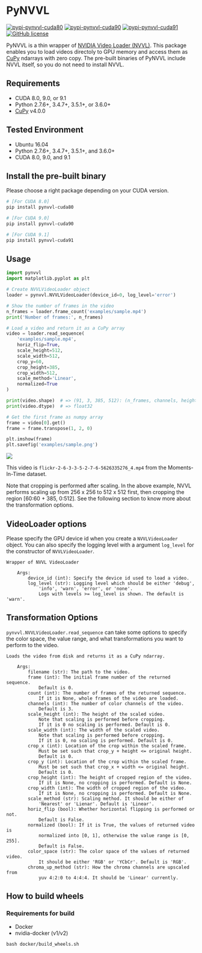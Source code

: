 PyNVVL
======
[![pypi-pynvvl-cuda80](https://img.shields.io/pypi/v/pynvvl-cuda80.svg)](https://pypi.org/project/pynvvl-cuda80)
[![pypi-pynvvl-cuda90](https://img.shields.io/pypi/v/pynvvl-cuda90.svg)](https://pypi.org/project/pynvvl-cuda90)
[![pypi-pynvvl-cuda91](https://img.shields.io/pypi/v/pynvvl-cuda91.svg)](https://pypi.org/project/pynvvl-cuda91)
[![GitHub license](https://img.shields.io/github/license/mitmul/pynvvl.svg)](https://github.com/mitmul/pynvvl)

PyNVVL is a thin wrapper of [NVIDIA Video Loader (NVVL)](https://github.com/NVIDIA/nvvl). This package enables you to load videos directoly to GPU memory and access them as [CuPy](https://github.com/cupy/cupy) ndarrays with zero copy. The pre-built binaries of PyNVVL include NVVL itself, so you do not need to install NVVL.

## Requirements

- CUDA 8.0, 9.0, or 9.1
- Python 2.7.6+, 3.4.7+, 3.5.1+, or 3.6.0+
- [CuPy](https://github.com/cupy/cupy) v4.0.0

## Tested Environment

- Ubuntu 16.04
- Python 2.7.6+, 3.4.7+, 3.5.1+, and 3.6.0+
- CUDA 8.0, 9.0, and 9.1

## Install the pre-built binary

Please choose a right package depending on your CUDA version.

```bash
# [For CUDA 8.0]
pip install pynvvl-cuda80

# [For CUDA 9.0]
pip install pynvvl-cuda90

# [For CUDA 9.1]
pip install pynvvl-cuda91
```

## Usage

```python
import pynvvl
import matplotlib.pyplot as plt

# Create NVVLVideoLoader object
loader = pynvvl.NVVLVideoLoader(device_id=0, log_level='error')

# Show the number of frames in the video
n_frames = loader.frame_count('examples/sample.mp4')
print('Number of frames:', n_frames)

# Load a video and return it as a CuPy array
video = loader.read_sequence(
    'examples/sample.mp4',
    horiz_flip=True,
    scale_height=512,
    scale_width=512,
    crop_y=60,
    crop_height=385,
    crop_width=512,
    scale_method='Linear',
    normalized=True
)

print(video.shape)  # => (91, 3, 385, 512): (n_frames, channels, height, width)
print(video.dtype)  # => float32

# Get the first frame as numpy array
frame = video[0].get()
frame = frame.transpose(1, 2, 0)

plt.imshow(frame)
plt.savefig('examples/sample.png')
```

![](https://github.com/mitmul/pynvvl/raw/master/examples/sample.png)

This video is `flickr-2-6-3-3-5-2-7-6-5626335276_4.mp4` from the Moments-In-Time dataset.

Note that cropping is performed after scaling. In the above example, NVVL performs scaling up from 256 x 256 to 512 x 512 first, then cropping the region [60:60 + 385, 0:512]. See the following section to know more about the transformation options.

## VideoLoader options

Please specify the GPU device id when you create a `NVVLVideoLoader` object.
You can also specify the logging level with a argument `log_level` for the constructor of `NVVLVideoLoader`.

```
Wrapper of NVVL VideoLoader

    Args:
        device_id (int): Specify the device id used to load a video.
        log_level (str): Logging level which should be either 'debug',
            'info', 'warn', 'error', or 'none'.
            Logs with levels >= log_level is shown. The default is 'warn'.
```

## Transformation Options

`pynvvl.NVVLVideoLoader.read_sequence` can take some options to specify the color space, the value range, and what transformations you want to perform to the video.

```
Loads the video from disk and returns it as a CuPy ndarray.

    Args:
        filename (str): The path to the video.
        frame (int): The initial frame number of the returned sequence.
            Default is 0.
        count (int): The number of frames of the returned sequence.
            If it is None, whole frames of the video are loaded.
        channels (int): The number of color channels of the video.
            Default is 3.
        scale_height (int): The height of the scaled video.
            Note that scaling is performed before cropping.
            If it is 0 no scaling is performed. Default is 0.
        scale_width (int): The width of the scaled video.
            Note that scaling is performed before cropping.
            If it is 0, no scaling is performed. Default is 0.
        crop_x (int): Location of the crop within the scaled frame.
            Must be set such that crop_y + height <= original height.
            Default is 0.
        crop_y (int): Location of the crop within the scaled frame.
            Must be set such that crop_x + width <= original height.
            Default is 0.
        crop_height (int): The height of cropped region of the video.
            If it is None, no cropping is performed. Default is None.
        crop_width (int): The width of cropped region of the video.
            If it is None, no cropping is performed. Default is None.
        scale_method (str): Scaling method. It should be either of
            'Nearest' or 'Lienar'. Default is 'Linear'.
        horiz_flip (bool): Whether horizontal flipping is performed or not.
            Default is False.
        normalized (bool): If it is True, the values of returned video is
            normalized into [0, 1], otherwise the value range is [0, 255].
            Default is False.
        color_space (str): The color space of the values of returned video.
            It should be either 'RGB' or 'YCbCr'. Default is 'RGB'.
        chroma_up_method (str): How the chroma channels are upscaled from
            yuv 4:2:0 to 4:4:4. It should be 'Linear' currently.
```

## How to build wheels

### Requirements for build

- Docker
- nvidia-docker (v1/v2)

```
bash docker/build_wheels.sh
```
